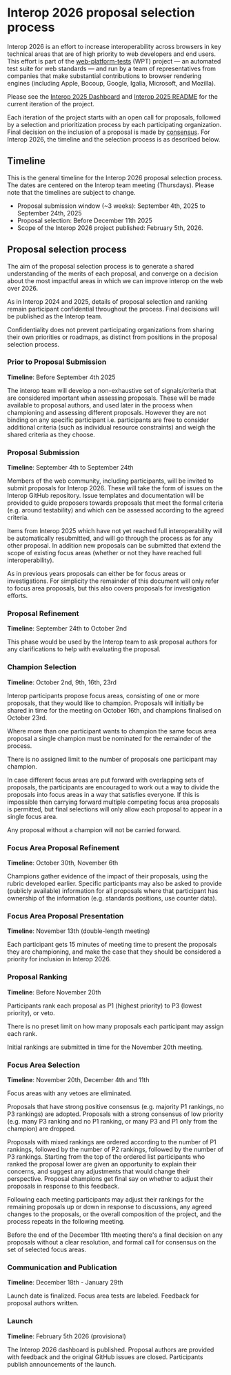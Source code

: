 # Interop 2026 proposal selection process

Interop 2026 is an effort to increase interoperability across browsers
in key technical areas that are of high priority to web developers and
end users. This effort is part of the
[web-platform-tests](https://github.com/web-platform-tests/wpt) (WPT)
project — an automated test suite for web standards — and run by a
team of representatives from companies that make substantial
contributions to browser rendering engines (including Apple, Bocoup,
Google, Igalia, Microsoft, and Mozilla).

Please see the [Interop 2025 Dashboard](https://wpt.fyi/interop-2025)
and [Interop 2025
README](https://github.com/web-platform-tests/interop/blob/main/2025/README.md)
for the current iteration of the project.

Each iteration of the project starts with an open call for proposals,
followed by a selection and prioritization process by each
participating organization. Final decision on the inclusion of a
proposal is made by
[consensus](https://github.com/web-platform-tests/interop/blob/main/charter.md#:~:text=The%20team%20makes%20decisions%20based%20on%20consensus.%20A%20decision%20has%20consensus%20if%20it%20has%20support%20from%20at%20least%20two%20participating%20organizations%20and%20no%20opposition). For
Interop 2026, the timeline and the selection process is as described
below.

## Timeline

This is the general timeline for the Interop 2026 proposal selection 
process. The dates are centered on the Interop team meeting (Thursdays).
Please note that the timelines are subject to change.

*   Proposal submission window (~3 weeks): September 4th, 2025 to September 24th, 2025
*   Proposal selection: Before December 11th 2025
*   Scope of the Interop 2026 project published: February 5th, 2026.

## Proposal selection process

The aim of the proposal selection process is to generate a shared
understanding of the merits of each proposal, and converge on a
decision about the most impactful areas in which we can improve
interop on the web over 2026.

As in Interop 2024 and 2025, details of proposal selection and ranking
remain participant confidential throughout the process. Final decisions
will be published as the Interop team.

Confidentiality does not prevent participating organizations from
sharing their own priorities or roadmaps, as distinct from positions in the
proposal selection process.

### Prior to Proposal Submission

**Timeline**: Before September 4th 2025

The interop team will develop a non-exhaustive set of signals/criteria
that are considered important when assessing proposals. These will be
made available to proposal authors, and used later in the process when
championing and assessing different proposals. However they are not
binding on any specific participant i.e. participants are free to
consider additional criteria (such as individual resource constraints)
and weigh the shared criteria as they choose.

### Proposal Submission

**Timeline**: September 4th to September 24th

Members of the web community, including participants, will be invited
to submit proposals for Interop 2026. These will take the form of
issues on the Interop GitHub repository. Issue templates and
documentation will be provided to guide proposers towards proposals
that meet the formal criteria (e.g. around testability) and which can
be assessed according to the agreed criteria.

Items from Interop 2025 which have not yet reached full
interoperability will be automatically resubmitted, and will go
through the process as for any other proposal. In addition new
proposals can be submitted that extend the scope of existing focus
areas (whether or not they have reached full interoperability).

As in previous years proposals can either be for focus areas or
investigations. For simplicity the remainder of this document will
only refer to focus area proposals, but this also covers proposals for
investigation efforts.

### Proposal Refinement

**Timeline**: September 24th to October 2nd

This phase would be used by the Interop team to ask proposal authors for any clarifications to help with evaluating the proposal.

### Champion Selection

**Timeline**: October 2nd, 9th, 16th, 23rd

Interop participants propose focus areas, consisting of one or more
proposals, that they would like to champion. Proposals will initially
be shared in time for the meeting on October 16th, and champions
finalised on October 23rd.

Where more than one participant wants to champion the same focus area
proposal a single champion must be nominated for the remainder of the
process.

There is no assigned limit to the number of proposals one participant
may champion.

In case different focus areas are put forward with overlapping sets of
proposals, the participants are encouraged to work out a way to divide
the proposals into focus areas in a way that satisfies everyone. If
this is impossible then carrying forward multiple competing focus area
proposals is permitted, but final selections will only allow each
proposal to appear in a single focus area.

Any proposal without a champion will not be carried forward.

### Focus Area Proposal Refinement

**Timeline**: October 30th, November 6th

Champions gather evidence of the impact of their proposals, using the
rubric developed earlier. Specific participants may also be asked
to provide (publicly available) information for all proposals where
that participant has ownership of the information (e.g. standards
positions, use counter data).

### Focus Area Proposal Presentation

**Timeline**: November 13th (double-length meeting)

Each participant gets 15 minutes of meeting time to present the
proposals they are championing, and make the case that they should be
considered a priority for inclusion in Interop 2026.

### Proposal Ranking

**Timeline**: Before November 20th

Participants rank each proposal as P1 (highest priority) to P3 (lowest
priority), or veto.

There is no preset limit on how many proposals each participant may
assign each rank.

Initial rankings are submitted in time for the November 20th meeting.

### Focus Area Selection

**Timeline**: November 20th, December 4th and 11th

Focus areas with any vetoes are eliminated.

Proposals that have strong positive consensus (e.g. majority P1
rankings, no P3 rankings) are adopted. Proposals with a strong 
consensus of low priority (e.g. many P3 ranking and no P1
ranking, or many P3 and P1 only from the champion) are dropped.

Proposals with mixed rankings are ordered according to the number of
P1 rankings, followed by the number of P2 rankings, followed by the
number of P3 rankings. Starting from the top of the ordered list
participants who ranked the proposal lower are given an opportunity to
explain their concerns, and suggest any adjustments that would change
their perspective. Proposal champions get final say on whether to
adjust their proposals in response to this feedback.

Following each meeting participants may adjust their rankings for the
remaining proposals up or down in response to discussions, any agreed
changes to the proposals, or the overall composition of the project,
and the process repeats in the following meeting.

Before the end of the December 11th meeting there's a final decision
on any proposals without a clear resolution, and formal call for
consensus on the set of selected focus areas.

### Communication and Publication

**Timeline**: December 18th - January 29th

Launch date is finalized. Focus area tests are labeled. Feedback for
proposal authors written.

### Launch

**Timeline**: February 5th 2026 (provisional)

The Interop 2026 dashboard is published. Proposal authors are provided
with feedback and the original GitHub issues are closed. Participants
publish announcements of the launch.
